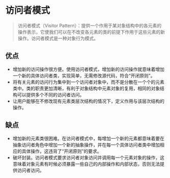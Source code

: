 # 访问者模式

> 访问者模式（Visitor Pattern）：提供一个作用于某对象结构中的各元素的操作表示，它使我们可以在不改变各元素的类的前提下作用于这些元素的新操作。访问者模式是一种对象行为模式。

## 优点

- 增加新的访问操作很方便。使用访问者模式，增加新的访问操作就意味着增加一个新的具体访问者类，实现简单，无需修改源代码，符合“开闭原则”。
- 将有关元素的访问行为集中到一个访问者对象中，而不是分散在一个个的元素类中。类的职责更加清晰，有利于对象结构中元素对象的复用，相同的对象结构可以提供多个不同的访问者访问。
- 让用户能够在不修改现有元素类层次结构的情况下，定义作用与该层次结构的操作。

## 缺点

- 增加新的元素类很困难。在访问者模式中，每增加一个新的元素都意味着要在抽象访问者角色中增加一个新的抽象操作，并在每一个具体访问者类中增加相应的具体操作，这违背了“开闭原则”的要求。
- 破坏封装。访问者模式要求访问者对象访问并调用每一个元素对象的操作，这意味着对象元素有时候必须暴露一些自己的内部操作和内部状态，否则无法提供访问者访问。
